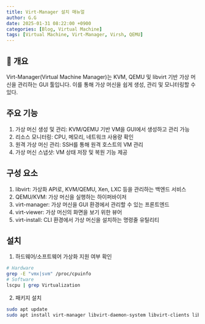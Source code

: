 ```yaml
---
title: Virt-Manager 설치 매뉴얼
author: G.G
date: 2025-01-31 08:22:00 +0900
categories: [Blog, Virtual Machine]
tags: [Virtual Machine, Virt-Manager, Virsh, QEMU]
---
```


## 📘 개요
Virt-Manager(Virtual Machine Manager)는 KVM, QEMU 및 libvirt 기반 가상 머신을 관리하는 GUI 툴입니다. 이를 통해 가상 머신을 쉽게 생성, 관리 및 모니터링할 수 있다.

## 주요 기능
1. 가상 머신 생성 및 관리: KVM/QEMU 기반 VM을 GUI에서 생성하고 관리 가능
2. 리소스 모니터링: CPU, 메모리, 네트워크 사용량 확인
3. 원격 가상 머신 관리: SSH를 통해 원격 호스트의 VM 관리
4. 가상 머신 스냅샷: VM 상태 저장 및 복원 기능 제공

## 구성 요소
1. libvirt: 가상화 API로, KVM/QEMU, Xen, LXC 등을 관리하는 백엔드 서비스
2. QEMU/KVM: 가상 머신을 실행하는 하이퍼바이저
3. virt-manager: 가상 머신을 GUI 환경에서 관리할 수 있는 프론트엔드
4. virt-viewer: 가상 머신의 화면을 보기 위한 뷰어
5. virt-install: CLI 환경에서 가상 머신을 설치하는 명령줄 유틸리티

## 설치
1. 하드웨어/소프트웨어 가상화 지원 여부 확인
```bash
# Hardware
grep -E "vmx|svm" /proc/cpuinfo
# Software
lscpu | grep Virtualization
```

2. 패키지 설치
```bash
sudo apt update
sudo apt install virt-manager libvirt-daemon-system libvirt-clients libvirt-daemon-driver-xen ssh-askpass --no-install-recommends
```
